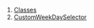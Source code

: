 

1. [Classes](file-___home_harshil_Desktop_open-source_palisadoes_talawa_lib_widgets_custom_weekday_selector/#classes)
2. [CustomWeekDaySelector](file-___home_harshil_Desktop_open-source_palisadoes_talawa_lib_widgets_custom_weekday_selector/CustomWeekDaySelector-class.html)
